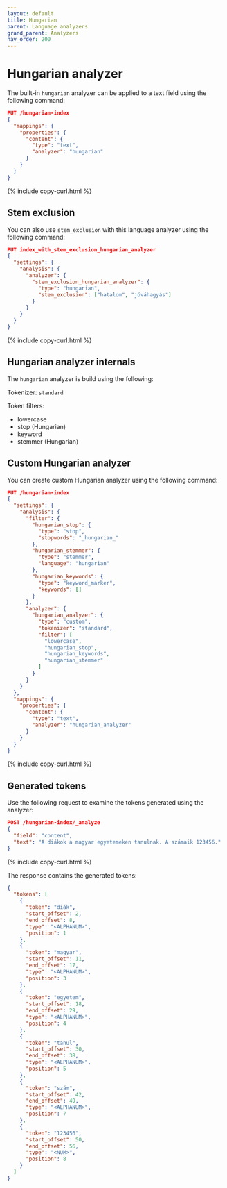 ```yaml
---
layout: default
title: Hungarian
parent: Language analyzers
grand_parent: Analyzers
nav_order: 200
---
```


# Hungarian analyzer

The built-in `hungarian` analyzer can be applied to a text field using the following command:

```json
PUT /hungarian-index
{
  "mappings": {
    "properties": {
      "content": {
        "type": "text",
        "analyzer": "hungarian"
      }
    }
  }
}
```
{% include copy-curl.html %}

## Stem exclusion

You can also use `stem_exclusion` with this language analyzer using the following command:

```json
PUT index_with_stem_exclusion_hungarian_analyzer
{
  "settings": {
    "analysis": {
      "analyzer": {
        "stem_exclusion_hungarian_analyzer": {
          "type": "hungarian",
          "stem_exclusion": ["hatalom", "jóváhagyás"]
        }
      }
    }
  }
}
```
{% include copy-curl.html %}

## Hungarian analyzer internals

The `hungarian` analyzer is build using the following:

Tokenizer: `standard`

Token filters:
- lowercase
- stop (Hungarian)
- keyword
- stemmer (Hungarian)

## Custom Hungarian analyzer

You can create custom Hungarian analyzer using the following command:

```json
PUT /hungarian-index
{
  "settings": {
    "analysis": {
      "filter": {
        "hungarian_stop": {
          "type": "stop",
          "stopwords": "_hungarian_"
        },
        "hungarian_stemmer": {
          "type": "stemmer",
          "language": "hungarian"
        },
        "hungarian_keywords": {
          "type": "keyword_marker",
          "keywords": []
        }
      },
      "analyzer": {
        "hungarian_analyzer": {
          "type": "custom",
          "tokenizer": "standard",
          "filter": [
            "lowercase",
            "hungarian_stop",
            "hungarian_keywords",
            "hungarian_stemmer"
          ]
        }
      }
    }
  },
  "mappings": {
    "properties": {
      "content": {
        "type": "text",
        "analyzer": "hungarian_analyzer"
      }
    }
  }
}
```
{% include copy-curl.html %}

## Generated tokens

Use the following request to examine the tokens generated using the analyzer:

```json
POST /hungarian-index/_analyze
{
  "field": "content",
  "text": "A diákok a magyar egyetemeken tanulnak. A számaik 123456."
}
```
{% include copy-curl.html %}

The response contains the generated tokens:

```json
{
  "tokens": [
    {
      "token": "diák",
      "start_offset": 2,
      "end_offset": 8,
      "type": "<ALPHANUM>",
      "position": 1
    },
    {
      "token": "magyar",
      "start_offset": 11,
      "end_offset": 17,
      "type": "<ALPHANUM>",
      "position": 3
    },
    {
      "token": "egyetem",
      "start_offset": 18,
      "end_offset": 29,
      "type": "<ALPHANUM>",
      "position": 4
    },
    {
      "token": "tanul",
      "start_offset": 30,
      "end_offset": 38,
      "type": "<ALPHANUM>",
      "position": 5
    },
    {
      "token": "szám",
      "start_offset": 42,
      "end_offset": 49,
      "type": "<ALPHANUM>",
      "position": 7
    },
    {
      "token": "123456",
      "start_offset": 50,
      "end_offset": 56,
      "type": "<NUM>",
      "position": 8
    }
  ]
}
```